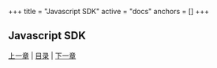 +++
title = "Javascript SDK"
active = "docs"
anchors = []
+++

Javascript SDK
---

[上一章](/docs/api.md)  |  [目录](/docs/index.md)  |  [下一章](/docs/api-java.md)

